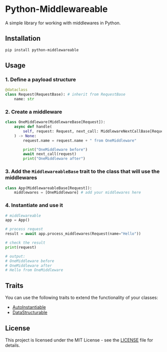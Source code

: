# Python-Middlewareable

A simple library for working with middlewares in Python.

## Installation

```bash
pip install python-middlewareable
```

## Usage

### 1. Define a payload structure

```python
@dataclass
class Request(RequestBase): # inherit from RequestBase
    name: str
```

### 2. Create a middleware

```python
class OneMiddleware(MiddlewareBase[Request]):
    async def handle(
        self, request: Request, next_call: MiddlewareNextCallBase[Request]
    ) -> None:
        request.name = request.name + " from OneMiddleware"

        print("OneMiddleware before")
        await next_call(request)
        print("OneMiddleware after")

```

### 3. Add the `MiddlewareableBase` trait to the class that will use the middlewares

```python
class App(MiddlewareableBase[Request]):
    middlewares = [OneMiddleware] # add your middlewares here
```

### 4. Instantiate and use it

```python
# middlewareable
app = App()

# process request
result = await app.process_middlewares(Request(name="Hello"))

# check the result
print(request)

# output:
# OneMiddleware before
# OneMiddleware after
# Hello from OneMiddleware
```

## Traits

You can use the following traits to extend the functionality of your classes:

- [AutoInstantiable](src/python_middlewareable/traits/auto_instantiable)
- [DataStructurable](src/python_middlewareable/traits/data_structurable)

## License

This project is licensed under the MIT License - see the [LICENSE](LICENSE) file for details.
